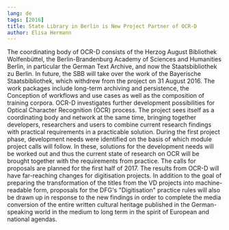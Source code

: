 ```yaml
---
lang: de
tags: [2016]
title: State Library in Berlin is New Project Partner of OCR-D
author: Elisa Hermann
---
```


The coordinating body of OCR-D consists of the Herzog August Bibliothek Wolfenbüttel, the Berlin-Brandenburg Academy of Sciences and Humanities Berlin, in particular the German Text Archive, and now the Staatsbibliothek zu Berlin. In future, the SBB will take over the work of the Bayerische Staatsbibliothek, which withdrew from the project on 31 August 2016. The work packages include long-term archiving and persistence, the Conception of workflows and use cases as well as the composition of training corpora. OCR-D investigates further development possibilities for Optical Character Recognition (OCR) process. The project sees itself as a coordinating body and network at the same time, bringing together developers, researchers and users to combine current research findings with practical requirements in a practicable solution. During the first project phase, development needs were identified on the basis of which module project calls will follow. In these, solutions for the development needs will be worked out and thus the current state of research on OCR will be brought together with the requirements from practice. The calls for proposals are planned for the first half of 2017. The results from OCR-D will have far-reaching changes for digitisation projects. In addition to the goal of preparing the transformation of the titles from the VD projects into machine-readable form, proposals for the DFG's "Digitisation" practice rules will also be drawn up in response to the new findings in order to complete the media conversion of the entire written cultural heritage published in the German-speaking world in the medium to long term in the spirit of European and national agendas.
